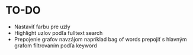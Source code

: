 # TO-DO

- Nastaviť farbu pre uzly 
- Highlight uzlov podľa fulltext search
- Prepojenie grafov navzájom napríklad bag of words prepojiť s hlavným grafom filtrovaním podľa keyword
